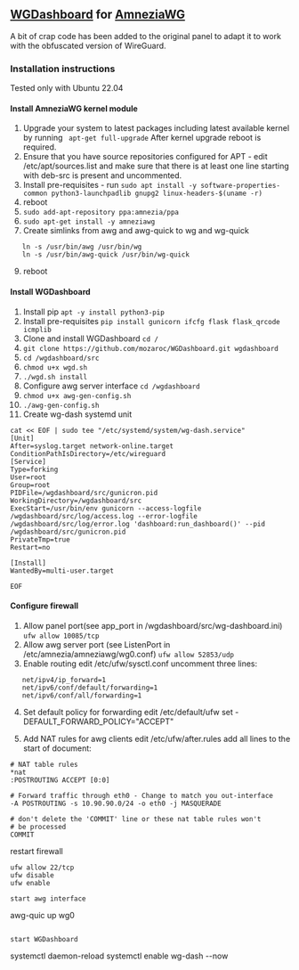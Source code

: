 ## [WGDashboard](https://github.com/donaldzou/WGDashboard) for [AmneziaWG](https://github.com/amnezia-vpn/amneziawg-linux-kernel-module)

A bit of crap code has been added to the original panel to adapt it to work with the obfuscated version of WireGuard.

### Installation instructions

Tested only with Ubuntu 22.04

#### Install AmneziaWG kernel module

1. Upgrade your system to latest packages including latest available kernel by running 
 ```  apt-get full-upgrade ``` 
After kernel upgrade reboot is required.
2. Ensure that you have source repositories configured for APT - edit /etc/apt/sources.list and make sure that there is at least one line starting with deb-src is present and uncommented.
3. Install pre-requisites - run 
   ```sudo apt install -y software-properties-common python3-launchpadlib gnupg2 linux-headers-$(uname -r)```
4. reboot
5. ```sudo add-apt-repository ppa:amnezia/ppa```
6. ```sudo apt-get install -y amneziawg ```
7. Create simlinks from awg and awg-quick to wg and wg-quick
```
   ln -s /usr/bin/awg /usr/bin/wg
   ln -s /usr/bin/awg-quick /usr/bin/wg-quick
```
9. reboot   

#### Install WGDashboard

1. Install pip
   ```apt -y install python3-pip```
2. Install pre-requisites
   ```pip install gunicorn ifcfg flask flask_qrcode icmplib```
3. Clone and install WGDashboard
   ```cd /```
4. ```git clone https://github.com/mozaroc/WGDashboard.git wgdashboard```
5. ```cd /wgdashboard/src```
6. ```chmod u+x wgd.sh```
7. ```./wgd.sh install```
8. Configure awg server interface 
   ```cd /wgdashboard```
9. ```chmod u+x awg-gen-config.sh```
10. ``` ./awg-gen-config.sh ```
11.  Create wg-dash systemd unit
   ```
cat << EOF | sudo tee "/etc/systemd/system/wg-dash.service"
[Unit]
After=syslog.target network-online.target
ConditionPathIsDirectory=/etc/wireguard
[Service]
Type=forking
User=root
Group=root
PIDFile=/wgdashboard/src/gunicron.pid
WorkingDirectory=/wgdashboard/src
ExecStart=/usr/bin/env gunicorn --access-logfile /wgdashboard/src/log/access.log --error-logfile /wgdashboard/src/log/error.log 'dashboard:run_dashboard()' --pid /wgdashboard/src/gunicron.pid
PrivateTmp=true
Restart=no

[Install]
WantedBy=multi-user.target

EOF
```
#### Configure firewall


1. Allow panel port(see app_port in /wgdashboard/src/wg-dashboard.ini)
```ufw allow 10085/tcp```
2. Allow awg server port (see ListenPort in /etc/amnezia/amneziawg/wg0.conf)
```ufw allow 52853/udp```
3. Enable routing
   edit  /etc/ufw/sysctl.conf
   uncomment three lines:
```
   net/ipv4/ip_forward=1
   net/ipv6/conf/default/forwarding=1
   net/ipv6/conf/all/forwarding=1
```
4. Set default policy for forwarding
   edit /etc/default/ufw
   set -   DEFAULT_FORWARD_POLICY="ACCEPT"

5. Add NAT rules for awg clients
   edit /etc/ufw/after.rules
   add all lines to the start of document:
```   
# NAT table rules
*nat
:POSTROUTING ACCEPT [0:0]

# Forward traffic through eth0 - Change to match you out-interface
-A POSTROUTING -s 10.90.90.0/24 -o eth0 -j MASQUERADE

# don't delete the 'COMMIT' line or these nat table rules won't
# be processed
COMMIT
```

restart firewall

```
ufw allow 22/tcp
ufw disable
ufw enable

start awg interface

```
awg-quic up wg0
```

start WGDashboard

```
systemctl daemon-reload
systemctl enable wg-dash --now
```




 

